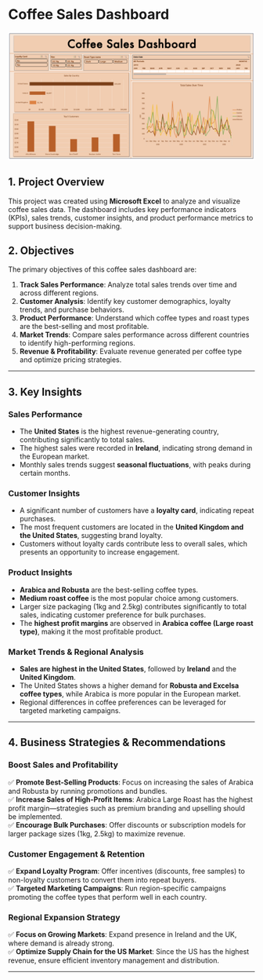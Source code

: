 # Coffee Sales Dashboard 
![Dashboard Overview](https://github.com/anirudhajohare19/Coffee_Sales_Dashboard_Excel/blob/64c20ed4fd6c53e24a34e6813ce7d5db48b905a1/Coffee%20Sales.png)
## 1. Project Overview
This project was created using **Microsoft Excel** to analyze and visualize coffee sales data. The dashboard includes key performance indicators (KPIs), sales trends, customer insights, and product performance metrics to support business decision-making.

## 2. Objectives
The primary objectives of this coffee sales dashboard are:
1. **Track Sales Performance**: Analyze total sales trends over time and across different regions.
2. **Customer Analysis**: Identify key customer demographics, loyalty trends, and purchase behaviors.
3. **Product Performance**: Understand which coffee types and roast types are the best-selling and most profitable.
4. **Market Trends**: Compare sales performance across different countries to identify high-performing regions.
5. **Revenue & Profitability**: Evaluate revenue generated per coffee type and optimize pricing strategies.

---

## 3. Key Insights
### Sales Performance
- The **United States** is the highest revenue-generating country, contributing significantly to total sales.
- The highest sales were recorded in **Ireland**, indicating strong demand in the European market.
- Monthly sales trends suggest **seasonal fluctuations**, with peaks during certain months.

### Customer Insights
- A significant number of customers have a **loyalty card**, indicating repeat purchases.
- The most frequent customers are located in the **United Kingdom and the United States**, suggesting brand loyalty.
- Customers without loyalty cards contribute less to overall sales, which presents an opportunity to increase engagement.

### Product Insights
- **Arabica and Robusta** are the best-selling coffee types.
- **Medium roast coffee** is the most popular choice among customers.
- Larger size packaging (1kg and 2.5kg) contributes significantly to total sales, indicating customer preference for bulk purchases.
- The **highest profit margins** are observed in **Arabica coffee (Large roast type)**, making it the most profitable product.

### Market Trends & Regional Analysis
- **Sales are highest in the United States**, followed by **Ireland** and the **United Kingdom**.
- The United States shows a higher demand for **Robusta and Excelsa coffee types**, while Arabica is more popular in the European market.
- Regional differences in coffee preferences can be leveraged for targeted marketing campaigns.

---

## 4. Business Strategies & Recommendations

### Boost Sales and Profitability
✅ **Promote Best-Selling Products**: Focus on increasing the sales of Arabica and Robusta by running promotions and bundles.  
✅ **Increase Sales of High-Profit Items**: Arabica Large Roast has the highest profit margin—strategies such as premium branding and upselling should be implemented.  
✅ **Encourage Bulk Purchases**: Offer discounts or subscription models for larger package sizes (1kg, 2.5kg) to maximize revenue.  

### Customer Engagement & Retention
✅ **Expand Loyalty Program**: Offer incentives (discounts, free samples) to non-loyalty customers to convert them into repeat buyers.  
✅ **Targeted Marketing Campaigns**: Run region-specific campaigns promoting the coffee types that perform well in each country.  

### Regional Expansion Strategy
✅ **Focus on Growing Markets**: Expand presence in Ireland and the UK, where demand is already strong.  
✅ **Optimize Supply Chain for the US Market**: Since the US has the highest revenue, ensure efficient inventory management and distribution.  

---

